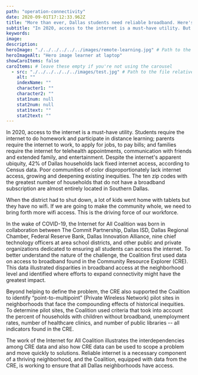 ```yaml
---
path: "operation-connectivity"
date: 2020-09-01T17:12:33.962Z
title: "More than ever, Dallas students need reliable broadband. Here's how the CRE is helping."
subtitle: "In 2020, access to the internet is a must-have utility. But despite the internet's apparent ubiquity, 42% of Dallas households lack fixed internet access, according to Census data."
keywords:
image: 
description:
heroImage: "./../../../../../images/remote-learning.jpg" # Path to the file relative to markdown file.
heroImageAlt: "Hero image learner at laptop"
showCaroItems: false
caroItems: # leave these empty if you're not using the carousel
  - src: "./../../../../../images/test.jpg" # Path to the file relative to markdown file. 
    alt: ""
    indexName: ""
    character1: ""
    character2: ""
    stat1num: null
    stat2num: null
    stat1text: ""
    stat2text: ""
---
```


<MdxBlogSection header="Operation Connectivity">

In 2020, access to the internet is a must-have utility. Students require the internet to do homework and participate in distance learning; parents require the internet to work, to apply for jobs, to pay bills; and families require the internet for telehealth appointments, communication with friends and extended family, and entertainment. Despite the internet's apparent ubiquity, 42% of Dallas households lack fixed internet access, according to Census data. Poor communities of color disproportionately lack internet access, growing and deepening existing inequities. The ten zip codes with the greatest number of households that do not have a broadband subscription are almost entirely located in Southern Dallas.

</MdxBlogSection>

<MdxQuote attribution="South Dallas resident">
  When the district had to shut down, a lot of kids went home with tablets but they have no wifi. If we are going to make the community whole, we need to bring forth more wifi access. This is the driving force of our workforce.
</MdxQuote>

<MdxBlogSection>

In the wake of COVID-19, the Internet for All Coalition was born in collaboration between The Commit Partnership, Dallas ISD, Dallas Regional Chamber, Federal Reserve Bank, Dallas Innovation Alliance, nine chief technology officers at area school districts, and other public and private organizations dedicated to ensuring all students can access the internet. To better understand the nature of the challenge, the Coalition first used data on access to broadband found in the Community Resource Explorer (CRE). This data illustrated disparities in broadband access at the neighborhood level and identified where efforts to expand connectivity might have the greatest impact.

Beyond helping to define the problem, the CRE also supported the Coalition to identify “point-to-multipoint” (Private Wireless Network) pilot sites in neighborhoods that face the compounding effects of historical inequities. To determine pilot sites, the Coalition used criteria that took into account the percent of households with children without broadband, unemployment rates, number of healthcare clinics, and number of public libraries -- all indicators found in the CRE.

The work of the Internet for All Coalition illustrates the interdependencies among CRE data and also how CRE data can be used to scope a problem and move quickly to solutions. Reliable internet is a necessary component of a thriving neighborhood, and the Coalition, equipped with data from the CRE, is working to ensure that all Dallas neighborhoods have access.

</MdxBlogSection>
